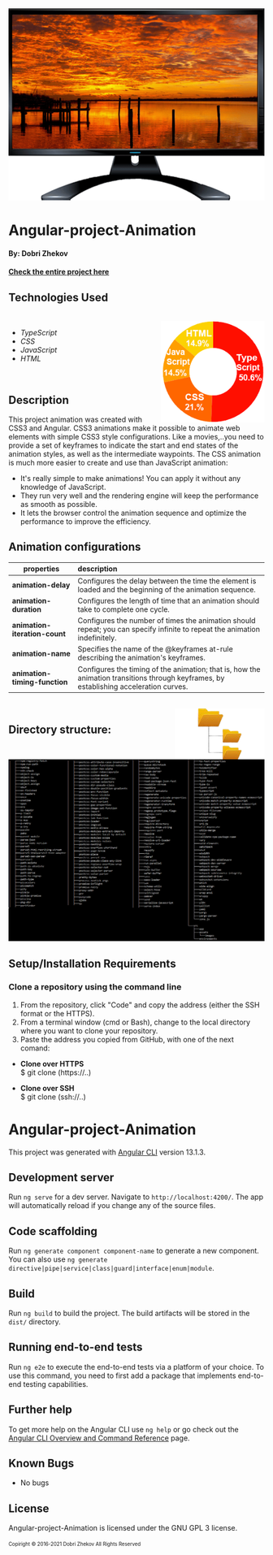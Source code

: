 <img align="justify" alt="chart" width="950px" src="https://github.com/zhekovdobri/zhekovdobri/blob/0615a655bacf30bec3458dbc6cf28de142ff89da/CSS3Animation_GitHub_GIF_1200px.gif">

# Angular-project-Animation

#### By: Dobri Zhekov

#### [<ins>Check the entire project here</ins>](https://zhekovdobri.github.io/Angular-project-Animation/)

## Technologies Used

<div class=pull-left>

</div>
&nbsp;&nbsp;&nbsp;&nbsp;&nbsp;&nbsp;&nbsp;&nbsp;&nbsp;&nbsp;&nbsp;&nbsp;&nbsp;&nbsp;&nbsp;
<div class=pull-right>
<img align="right" alt="chart" height="200px" src="https://github.com/zhekovdobri/Angular-project-Animation/blob/main/src/assets/images/Birds_chart_diagram.png">
</div>

* _TypeScript_
* _CSS_
* _JavaScript_
* _HTML_


<br />

## Description
This project animation was created with CSS3 and Angular. CSS3 animations make it possible to animate web elements with simple CSS3 style configurations. Like a movies,..you need to provide a set of keyframes to indicate the start and end states of the animation styles, as well as the intermediate waypoints. The CSS animation is much more easier to create and use than JavaScript animation:
* It's really simple to make animations! You can apply it without any knowledge of JavaScript.
* They run very well and the rendering engine will keep the performance as smooth as possible.
* It lets the browser control the animation sequence and optimize the performance to improve the efficiency.

## Animation configurations

| **properties** | **description** |
|------------|:------------|
|**animation-delay**| Configures the delay between the time the element is loaded and the beginning of the animation sequence. |
|**animation-duration**|Configures the length of time that an animation should take to complete one cycle.|
|**animation-iteration-count**|Configures the number of times the animation should repeat; you can specify infinite to repeat the animation indefinitely.|
|**animation-name**|Specifies the name of the @keyframes at-rule describing the animation's keyframes.|
|**animation-timing-function**|Configures the timing of the animation; that is, how the animation transitions through keyframes, by establishing acceleration curves.|

</div>
&nbsp;&nbsp;&nbsp;&nbsp;&nbsp;&nbsp;&nbsp;&nbsp;&nbsp;&nbsp;&nbsp;&nbsp;&nbsp;&nbsp;&nbsp;
<div class=pull-right>
<img align="right" alt="chart" height="100px" src="https://github.com/zhekovdobri/Angular-project-Animation/blob/13623e56193965cc9087844ff371f984af0c11ee/src/assets/images/Directory_structure2-removebg-preview.png">
</div>

## Directory structure:

<img alt="chart" src="https://github.com/zhekovdobri/Angular-project-Animation/blob/main/src/assets/images/Directory%20tree.png">

## Setup/Installation Requirements

### Clone a repository using the command line 

1. From the repository, click "Code" and copy the address (either the SSH format or the HTTPS). 
2. From a terminal window (cmd or Bash), change to the local directory where you want to clone your repository.
3. Paste the address you copied from GitHub, with one of the next comand:

* **Clone over HTTPS**<br>
  $ git clone (https://..)
  
* **Clone over SSH**<br>
  $ git clone (ssh://..)

# Angular-project-Animation

This project was generated with [Angular CLI](https://github.com/angular/angular-cli) version 13.1.3.

## Development server

Run `ng serve` for a dev server. Navigate to `http://localhost:4200/`. The app will automatically reload if you change any of the source files.

## Code scaffolding

Run `ng generate component component-name` to generate a new component. You can also use `ng generate directive|pipe|service|class|guard|interface|enum|module`.

## Build

Run `ng build` to build the project. The build artifacts will be stored in the `dist/` directory.

## Running end-to-end tests

Run `ng e2e` to execute the end-to-end tests via a platform of your choice. To use this command, you need to first add a package that implements end-to-end testing capabilities.

## Further help

To get more help on the Angular CLI use `ng help` or go check out the [Angular CLI Overview and Command Reference](https://angular.io/cli) page.

## Known Bugs

* No bugs

## License


Angular-project-Animation is licensed under the GNU GPL 3 license.

<sub><sup>Copiright © 2016-2021 Dobri Zhekov All Rights Reserved</sup></sub>
